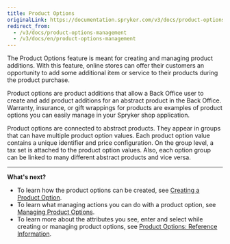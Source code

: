 ```yaml
---
title: Product Options
originalLink: https://documentation.spryker.com/v3/docs/product-options-management
redirect_from:
  - /v3/docs/product-options-management
  - /v3/docs/en/product-options-management
---
```


The Product Options feature is meant for creating and managing product additions. With this feature, online stores can offer their customers an opportunity to add some additional item or service to their products during the product purchase.

Product options are product additions that allow a Back Office user to create and add product additions for an abstract product in the Back Office. Warranty, insurance, or gift wrappings for products are examples of product options you can easily manage in your Spryker shop application.

Product options are connected to abstract products. They appear in groups that can have multiple product option values. Each product option value contains a unique identifier and price configuration. On the group level, a tax set is attached to the product option values. Also, each option group can be linked to many different abstract products and vice versa.
*** 
**What's next?**

* To learn how the product options can be created, see [Creating a Product Option](/docs/scos/dev/user-guides/202001.0/back-office-user-guide/products/product-options/creating-a-prod).
* To learn what managing actions you can do with a product option, see  [Managing Product Options](/docs/scos/dev/user-guides/202001.0/back-office-user-guide/products/product-options/managing-produc).
* To learn more about the attributes you see, enter and select while creating or managing product options, see [Product Options: Reference Information](/docs/scos/dev/user-guides/202001.0/back-office-user-guide/products/product-options/references/product-options).

